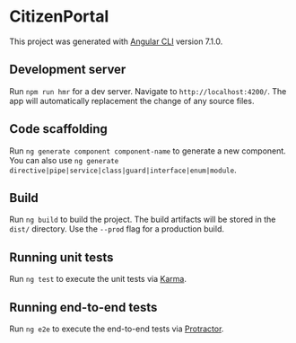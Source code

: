 # CitizenPortal

This project was generated with [Angular CLI](https://github.com/angular/angular-cli) version 7.1.0.

## Development server

Run `npm run hmr` for a dev server. Navigate to `http://localhost:4200/`. The app will automatically replacement the change of any source files.

## Code scaffolding

Run `ng generate component component-name` to generate a new component. You can also use `ng generate directive|pipe|service|class|guard|interface|enum|module`.

## Build

Run `ng build` to build the project. The build artifacts will be stored in the `dist/` directory. Use the `--prod` flag for a production build.

## Running unit tests

Run `ng test` to execute the unit tests via [Karma](https://karma-runner.github.io).

## Running end-to-end tests

Run `ng e2e` to execute the end-to-end tests via [Protractor](http://www.protractortest.org/).

